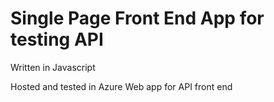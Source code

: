 ﻿# Single Page Front End App for testing API

 Written in Javascript

 Hosted and tested in Azure Web app for API front end
